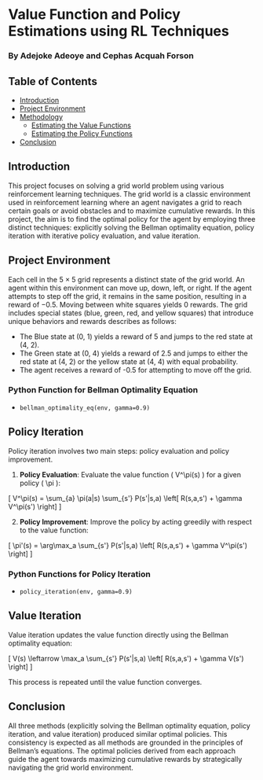 # Value Function and Policy Estimations using RL Techniques

### By Adejoke Adeoye and Cephas Acquah Forson

## Table of Contents
- [Introduction](#introduction)
- [Project Environment](#project-environment)
- [Methodology](#methodology)
  - [Estimating the Value Functions](#estimating-the-value-functions)
  - [Estimating the Policy Functions](#estimating-the-policy-functions)
- [Conclusion](#conclusion)

## Introduction
This project focuses on solving a grid world problem using various reinforcement learning techniques. The grid world is a classic environment used in reinforcement learning where an agent navigates a grid to reach certain goals or avoid obstacles and to maximize cumulative rewards. In this project, the aim is to find the optimal policy for the agent by employing three distinct techniques: explicitly solving the Bellman optimality equation, policy iteration with iterative policy evaluation, and value iteration.

## Project Environment
Each cell in the 5 × 5 grid represents a distinct state of the grid world. An agent within this environment can move up, down, left, or right. If the agent attempts to step off the grid, it remains in the same position, resulting in a reward of −0.5. Moving between white squares yields 0 rewards. The grid includes special states (blue, green, red, and yellow squares) that introduce unique behaviors and rewards describes as follows:

- The Blue state at (0, 1) yields a reward of 5 and jumps to the red state at (4, 2).
- The Green state at (0, 4) yields a reward of 2.5 and jumps to either the red state at (4, 2) or the yellow state at (4, 4) with equal probability.
- The agent receives a reward of -0.5 for attempting to move off the grid.

### Python Function for Bellman Optimality Equation
- `bellman_optimality_eq(env, gamma=0.9)`

## Policy Iteration
Policy iteration involves two main steps: policy evaluation and policy improvement.

1. **Policy Evaluation**: Evaluate the value function \( V^\pi(s) \) for a given policy \( \pi \):

\[ V^\pi(s) = \sum_{a} \pi(a|s) \sum_{s'} P(s'|s,a) \left[ R(s,a,s') + \gamma V^\pi(s') \right] \]

2. **Policy Improvement**: Improve the policy by acting greedily with respect to the value function:

\[ \pi'(s) = \arg\max_a \sum_{s'} P(s'|s,a) \left[ R(s,a,s') + \gamma V^\pi(s') \right] \]

### Python Functions for Policy Iteration
- `policy_iteration(env, gamma=0.9)`

## Value Iteration
Value iteration updates the value function directly using the Bellman optimality equation:

\[ V(s) \leftarrow \max_a \sum_{s'} P(s'|s,a) \left[ R(s,a,s') + \gamma V(s') \right] \]

This process is repeated until the value function converges.


## Conclusion
All three methods (explicitly solving the Bellman optimality equation, policy iteration, and value iteration) produced similar optimal policies. This consistency is expected as all methods are grounded in the principles of Bellman’s equations. The optimal policies derived from each approach guide the agent towards maximizing cumulative rewards by strategically navigating the grid world environment.


